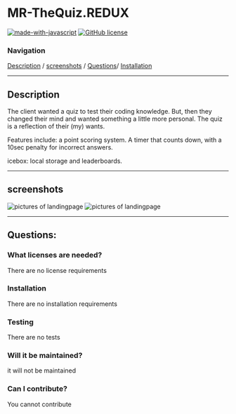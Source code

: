 # **MR-TheQuiz.REDUX**


[![made-with-javascript](https://img.shields.io/badge/Made%20with-JavaScript-1f425f.svg)](https://www.javascript.com)   [![GitHub license](https://img.shields.io/github/license/Naereen/StrapDown.js.svg)](https://github.com/Naereen/StrapDown.js/blob/master/LICENSE)

### **Navigation**

[Description](#description) / [screenshots](#screenshots) / [Questions](#questions)/ [Installation](#installation)




-------

## **Description** 
The client wanted a quiz to test their coding knowledge. But, then they changed their mind and wanted something a little more personal. The quiz is a reflection of their (my) wants. 

Features include: a point scoring system. A timer that counts down, with a 10sec penalty for incorrect answers. 

icebox: local storage and leaderboards.

--------

## **screenshots**
![pictures of landingpage](refs/landing.gif)
![pictures of landingpage](refs/questions.gif)


---------


## **Questions:**

### **What licenses are needed?**
There are no license requirements


### **Installation**
There are no installation requirements


### **Testing** 
There are no tests

### **Will it be maintained?** 
it will not be maintained

### **Can I contribute?** 
You cannot contribute



